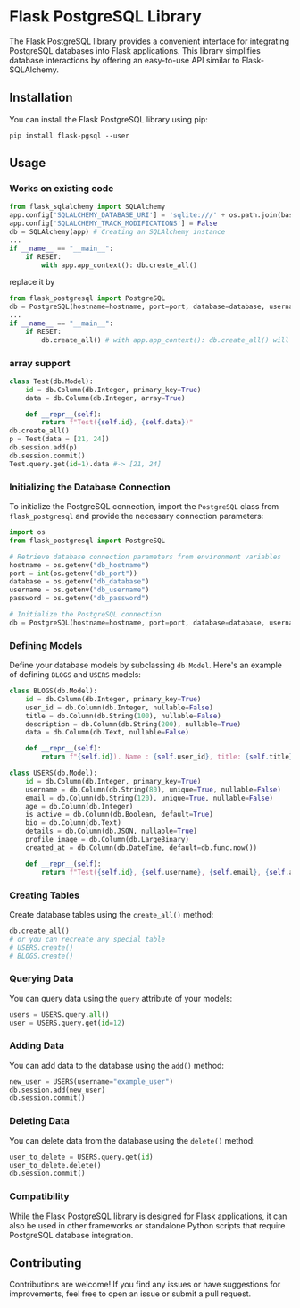 # Flask PostgreSQL Library

The Flask PostgreSQL library provides a convenient interface for integrating PostgreSQL databases into Flask applications. This library simplifies database interactions by offering an easy-to-use API similar to Flask-SQLAlchemy.

## Installation

You can install the Flask PostgreSQL library using pip:

```
pip install flask-pgsql --user
```

## Usage

### Works on existing code

```python
from flask_sqlalchemy import SQLAlchemy
app.config['SQLALCHEMY_DATABASE_URI'] = 'sqlite:///' + os.path.join(basedir, 'database\\database.db')
app.config['SQLALCHEMY_TRACK_MODIFICATIONS'] = False
db = SQLAlchemy(app) # Creating an SQLAlchemy instance
...
if __name__ == "__main__":
    if RESET:
        with app.app_context(): db.create_all()
```
replace it by
```python
from flask_postgresql import PostgreSQL
db = PostgreSQL(hostname=hostname, port=port, database=database, username=username, password=password)
...
if __name__ == "__main__":
    if RESET:
        db.create_all() # with app.app_context(): db.create_all() will also work
```
### array support
```python
class Test(db.Model):
    id = db.Column(db.Integer, primary_key=True)
    data = db.Column(db.Integer, array=True)

    def __repr__(self):
        return f"Test({self.id}, {self.data})"
db.create_all()
p = Test(data = [21, 24])
db.session.add(p)
db.session.commit()
Test.query.get(id=1).data #-> [21, 24]    
```

### Initializing the Database Connection

To initialize the PostgreSQL connection, import the `PostgreSQL` class from `flask_postgresql` and provide the necessary connection parameters:

```python
import os
from flask_postgresql import PostgreSQL

# Retrieve database connection parameters from environment variables
hostname = os.getenv("db_hostname")
port = int(os.getenv("db_port"))
database = os.getenv("db_database")
username = os.getenv("db_username")
password = os.getenv("db_password")

# Initialize the PostgreSQL connection
db = PostgreSQL(hostname=hostname, port=port, database=database, username=username, password=password)
```

### Defining Models

Define your database models by subclassing `db.Model`. Here's an example of defining `BLOGS` and `USERS` models:

```python
class BLOGS(db.Model):
    id = db.Column(db.Integer, primary_key=True)
    user_id = db.Column(db.Integer, nullable=False)
    title = db.Column(db.String(100), nullable=False)
    description = db.Column(db.String(200), nullable=True)
    data = db.Column(db.Text, nullable=False)

    def __repr__(self):
        return f"{self.id}). Name : {self.user_id}, title: {self.title}, description: {self.description}, data: {self.data}"

class USERS(db.Model):
    id = db.Column(db.Integer, primary_key=True)
    username = db.Column(db.String(80), unique=True, nullable=False)
    email = db.Column(db.String(120), unique=True, nullable=False)
    age = db.Column(db.Integer)
    is_active = db.Column(db.Boolean, default=True)
    bio = db.Column(db.Text)
    details = db.Column(db.JSON, nullable=True)
    profile_image = db.Column(db.LargeBinary)
    created_at = db.Column(db.DateTime, default=db.func.now())

    def __repr__(self):
        return f"Test({self.id}, {self.username}, {self.email}, {self.age}, {self.is_active}, {self.bio}, {self.profile_image}, {self.created_at})"
```

### Creating Tables

Create database tables using the `create_all()` method:

```python
db.create_all()
# or you can recreate any special table
# USERS.create()
# BLOGS.create()
```

### Querying Data

You can query data using the `query` attribute of your models:

```python
users = USERS.query.all()
user = USERS.query.get(id=12)
```

### Adding Data

You can add data to the database using the `add()` method:

```python
new_user = USERS(username="example_user")
db.session.add(new_user)
db.session.commit()
```

### Deleting Data

You can delete data from the database using the `delete()` method:

```python
user_to_delete = USERS.query.get(id)
user_to_delete.delete()
db.session.commit()
```

### Compatibility 
While the Flask PostgreSQL library is designed for Flask applications, it can also be used in other frameworks or standalone Python scripts that require PostgreSQL database integration.

## Contributing

Contributions are welcome! If you find any issues or have suggestions for improvements, feel free to open an issue or submit a pull request.
